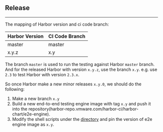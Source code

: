## Release
***
The mapping of Harbor version and ci code branch:

| Harbor Version | CI Code Branch |
| -------------- | -------------- |  
|       master     |     master     |
|      x.y.z     |      x.y       |

The branch `master` is used to run the testing against Harbor `master` branch.  
And for the released Harbor with version `x.y.z`, use the branch `x.y`. e.g. use `2.3` to test Harbor with version `2.3.x`.


So once Harbor make a new minor releases `x.y.0`, we should do the following:
1. Make a new branch `x.y`
2. Build a new end-to-end testing engine image with tag `x.y` and push it into the repository(harbor-repo.vmware.com/harbor-ci/harbor-chart/e2e-engine).
3. Modify the shell scripts under the [directory](../resources/io/goharbor) and pin the version of e2e engine image as `x.y`.  